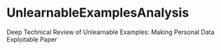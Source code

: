 # UnlearnableExamplesAnalysis
Deep Technical Review of Unlearnable Examples: Making Personal Data Exploitable Paper 

